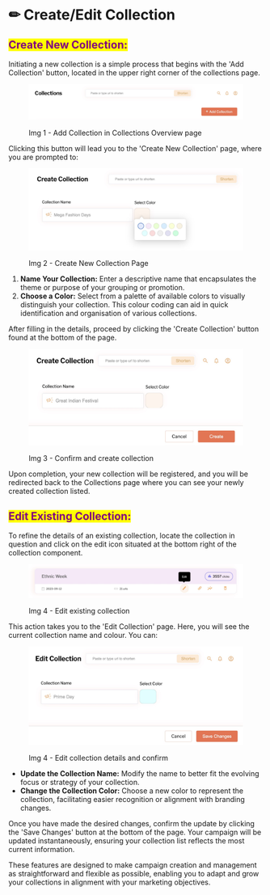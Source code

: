 # ✏ Create/Edit Collection

## <mark style="color:purple;">**Create New Collection:**</mark>

Initiating a new collection is a simple process that begins with the 'Add Collection' button, located in the upper right corner of the collections page.&#x20;

<figure><img src="../.gitbook/assets/Add Collection.jpg" alt=""><figcaption><p>Img 1 - Add Collection in Collections Overview page</p></figcaption></figure>

Clicking this button will lead you to the 'Create New Collection' page, where you are prompted to:



<figure><img src="../.gitbook/assets/Create Collection.jpg" alt=""><figcaption><p>Img 2 - Create New Collection Page</p></figcaption></figure>

1. **Name Your Collection:** Enter a descriptive name that encapsulates the theme or purpose of your grouping or promotion.
2. **Choose a Color:** Select from a palette of available colors to visually distinguish your collection. This colour coding can aid in quick identification and organisation of various collections.

After filling in the details, proceed by clicking the 'Create Collection' button found at the bottom of the page.&#x20;

<figure><img src="../.gitbook/assets/Create Collection Confirm.jpg" alt=""><figcaption><p>Img 3 - Confirm and create collection</p></figcaption></figure>

Upon completion, your new collection will be registered, and you will be redirected back to the Collections page where you can see your newly created collection listed.

## <mark style="color:purple;">**Edit Existing Collection:**</mark>

To refine the details of an existing collection, locate the collection in question and click on the edit icon situated at the bottom right of the collection component.&#x20;



<figure><img src="../.gitbook/assets/Edit Collection.jpg" alt=""><figcaption><p>Img 4 - Edit existing collection</p></figcaption></figure>

This action takes you to the 'Edit Collection' page. Here, you will see the current collection name and colour. You can:

<figure><img src="../.gitbook/assets/Edit Collection (1).jpg" alt=""><figcaption><p>Img 4 - Edit collection details and confirm</p></figcaption></figure>

* **Update the Collection Name:** Modify the name to better fit the evolving focus or strategy of your collection.
* **Change the Collection Color:** Choose a new color to represent the collection, facilitating easier recognition or alignment with branding changes.

Once you have made the desired changes, confirm the update by clicking the 'Save Changes' button at the bottom of the page. Your campaign will be updated instantaneously, ensuring your collection list reflects the most current information.

These features are designed to make campaign creation and management as straightforward and flexible as possible, enabling you to adapt and grow your collections in alignment with your marketing objectives.
